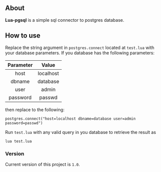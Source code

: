 ## About

**Lua-pgsql** is a simple sql connector to postgres database.

## How to use

Replace the string argument in `postgres.connect` located at `test.lua` with your database parameters. If you database has the following parameters:

|Parameter|Value|
|:-:|:-:|
|host|localhost|
|dbname|database|
|user|admin|
|password|passwd|

then replace to the following:

```
postgres.connect("host=localhost dbname=database user=admin password=passwd")
```

Run `test.lua` with any valid query in you database to retrieve the result as

```
lua test.lua
```

### Version

Current version of this project is `1.0`.